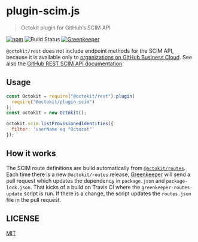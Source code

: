 # plugin-scim.js

> Octokit plugin for GitHub’s SCIM API

[![npm](https://img.shields.io/npm/v/@octokit/plugin-scim.svg)](https://www.npmjs.com/package/@octokit/plugin-scim)
![Build Status](https://github.com/octokit/plugin-scim.js/workflows/Test/badge.svg)
[![Greenkeeper](https://badges.greenkeeper.io/octokit/plugin-scim.js.svg)](https://greenkeeper.io/)

`@octokit/rest` does not include endpoint methods for the SCIM API, because it is available only to [organizations on GitHub Business Cloud](https://help.github.com/articles/organization-billing-plans/#business-plan). See also the [GitHub REST SCIM API documentation](https://developer.github.com/v3/scim/).

## Usage

```js
const Octokit = require("@octokit/rest").plugin(
  require("@octokit/plugin-scim")
);
const octokit = new Octokit();

octokit.scim.listProvisionedIdentities({
  filter: 'userName eq "Octocat"'
});
```

## How it works

The SCIM route definitions are build automatically from [`@octokit/routes`](https://github.com/octokit/routes). Each time there is a new `@octokit/routes` release, [Greenkeeper](https://greenkeeper.io/) will send a pull request which updates the dependency in `package.json` and `package-lock.json`. That kicks of a build on Travis CI where the `greenkeeper-routes-update` script is run. If there is a change, the script updates the `routes.json` file in the pull request.

## LICENSE

[MIT](LICENSE)
